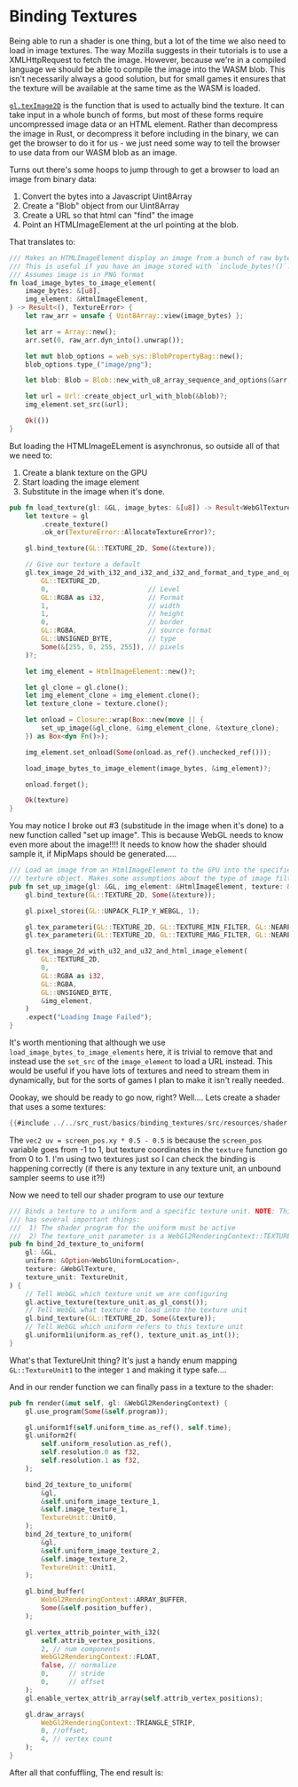 # Binding Textures

Being able to run a shader is one thing, but a lot of the time we also need
to load in image textures. The way Mozilla suggests in their tutorials is to
use a XMLHttpRequest to fetch the image. However, because we're in a compiled
language we should be able to compile the image into the WASM blob. This isn't
necessarily always a good solution, but for small games it ensures that the
texture will be available at the same time as the WASM is loaded.

[`gl.texImage2D`](https://developer.mozilla.org/en-US/docs/Web/API/WebGLRenderingContext/texImage2D)
is the function that is used to actually bind the texture. It can take input
in a whole bunch of forms, but most of these forms require uncompressed image data
or an HTML element. Rather than decompress the image in Rust, or decompress it
before including in the binary, we can get the browser to do it for us - we just
need some way to tell the browser to use data from our WASM blob as an image.

Turns out there's some hoops to jump through to get a browser to load an image
from binary data:

1. Convert the bytes into a Javascript Uint8Array
2. Create a "Blob" object from our Uint8Array
3. Create a URL so that html can "find" the image
4. Point an HTMLImageElement at the url pointing at the blob.

That translates to:

```rust
/// Makes an HTMLImageElement display an image from a bunch of raw bytes.
/// This is useful if you have an image stored with `include_bytes!()`.
/// Assumes image is in PNG format
fn load_image_bytes_to_image_element(
    image_bytes: &[u8],
    img_element: &HtmlImageElement,
) -> Result<(), TextureError> {
    let raw_arr = unsafe { Uint8Array::view(image_bytes) };

    let arr = Array::new();
    arr.set(0, raw_arr.dyn_into().unwrap());

    let mut blob_options = web_sys::BlobPropertyBag::new();
    blob_options.type_("image/png");

    let blob: Blob = Blob::new_with_u8_array_sequence_and_options(&arr, &blob_options)?;

    let url = Url::create_object_url_with_blob(&blob)?;
    img_element.set_src(&url);

    Ok(())
}
```

But loading the HTMLImageELement is asynchronus, so outside all of that we need
to:

1. Create a blank texture on the GPU
2. Start loading the image element
3. Substitute in the image when it's done.


```rust
pub fn load_texture(gl: &GL, image_bytes: &[u8]) -> Result<WebGlTexture, TextureError> {
    let texture = gl
        .create_texture()
        .ok_or(TextureError::AllocateTextureError)?;

    gl.bind_texture(GL::TEXTURE_2D, Some(&texture));

    // Give our texture a default
    gl.tex_image_2d_with_i32_and_i32_and_i32_and_format_and_type_and_opt_u8_array(
        GL::TEXTURE_2D,
        0,                         // Level
        GL::RGBA as i32,           // Format
        1,                         // width
        1,                         // height
        0,                         // border
        GL::RGBA,                  // source format
        GL::UNSIGNED_BYTE,         // type
        Some(&[255, 0, 255, 255]), // pixels
    )?;

    let img_element = HtmlImageElement::new()?;

    let gl_clone = gl.clone();
    let img_element_clone = img_element.clone();
    let texture_clone = texture.clone();

    let onload = Closure::wrap(Box::new(move || {
        set_up_image(&gl_clone, &img_element_clone, &texture_clone);
    }) as Box<dyn Fn()>);

    img_element.set_onload(Some(onload.as_ref().unchecked_ref()));

    load_image_bytes_to_image_element(image_bytes, &img_element)?;

    onload.forget();

    Ok(texture)
}
```

You may notice I broke out #3 (substitude in the image when it's done) to a new
function called "set up image". This is because WebGL needs to know even more
about the image!!!! It needs to know how the shader should sample it, if MipMaps
should be generated.....

```rust
/// Load an image from an HtmlImageElement to the GPU into the specified
/// texture object. Makes some assumptions about the type of image filtering...
pub fn set_up_image(gl: &GL, img_element: &HtmlImageElement, texture: &WebGlTexture) {
    gl.bind_texture(GL::TEXTURE_2D, Some(&texture));

    gl.pixel_storei(GL::UNPACK_FLIP_Y_WEBGL, 1);

    gl.tex_parameteri(GL::TEXTURE_2D, GL::TEXTURE_MIN_FILTER, GL::NEAREST as i32);
    gl.tex_parameteri(GL::TEXTURE_2D, GL::TEXTURE_MAG_FILTER, GL::NEAREST as i32);

    gl.tex_image_2d_with_u32_and_u32_and_html_image_element(
        GL::TEXTURE_2D,
        0,
        GL::RGBA as i32,
        GL::RGBA,
        GL::UNSIGNED_BYTE,
        &img_element,
    )
    .expect("Loading Image Failed");
}
```
It's worth mentioning that although we use
`load_image_bytes_to_image_elements` here, it is trivial to remove that and
instead use the `set_src` of the `image_element` to load a URL instead. This
would be useful if you have lots of textures and need to stream them in
dynamically, but for the sorts of games I plan to make it isn't really needed.


Oookay, we should be ready to go now, right? Well....
Lets create a shader that uses a some textures:

```glsl
{{#include ../../src_rust/basics/binding_textures/src/resources/shader.frag}}
```
The `vec2 uv = screen_pos.xy * 0.5 - 0.5` is because the `screen_pos` variable goes
from -1 to 1, but texture coordinates in the `texture` function go from 0 to 1.
I'm using two textures just so I can check the binding is happening correctly
(if there is any texture in any texture unit, an unbound sampler seems to use it?!)

Now we need to tell our shader program to use our texture
```rust
/// Binds a texture to a uniform and a specific texture unit. NOTE: This function
/// has several important things:
///  1) The shader program for the uniform must be active
///  2) The texture_unit parameter is a WebGl2RenderingContext::TEXTURE* constant
pub fn bind_2d_texture_to_uniform(
    gl: &GL,
    uniform: &Option<WebGlUniformLocation>,
    texture: &WebGlTexture,
    texture_unit: TextureUnit,
) {
    // Tell WebGL which texture unit we are configuring
    gl.active_texture(texture_unit.as_gl_const());
    // Tell WebGL what texture to load into the texture unit
    gl.bind_texture(GL::TEXTURE_2D, Some(&texture));
    // Tell WebGL which uniform refers to this texture unit
    gl.uniform1i(uniform.as_ref(), texture_unit.as_int());
}
```

What's that TextureUnit thing? It's just a handy enum mapping
`GL::TextureUnit1` to the integer `1` and making it type safe....


And in our render function we can finally pass in a texture to the shader:
```rust
pub fn render(&mut self, gl: &WebGl2RenderingContext) {
    gl.use_program(Some(&self.program));

    gl.uniform1f(self.uniform_time.as_ref(), self.time);
    gl.uniform2f(
        self.uniform_resolution.as_ref(),
        self.resolution.0 as f32,
        self.resolution.1 as f32,
    );

    bind_2d_texture_to_uniform(
        &gl,
        &self.uniform_image_texture_1,
        &self.image_texture_1,
        TextureUnit::Unit0,
    );
    bind_2d_texture_to_uniform(
        &gl,
        &self.uniform_image_texture_2,
        &self.image_texture_2,
        TextureUnit::Unit1,
    );

    gl.bind_buffer(
        WebGl2RenderingContext::ARRAY_BUFFER,
        Some(&self.position_buffer),
    );

    gl.vertex_attrib_pointer_with_i32(
        self.attrib_vertex_positions,
        2, // num components
        WebGl2RenderingContext::FLOAT,
        false, // normalize
        0,     // stride
        0,     // offset
    );
    gl.enable_vertex_attrib_array(self.attrib_vertex_positions);

    gl.draw_arrays(
        WebGl2RenderingContext::TRIANGLE_STRIP,
        0, //offset,
        4, // vertex count
    );
}
```

After all that confuffling, The end result is:

<canvas id="binding_textures"></canvas>
